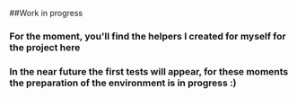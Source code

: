 ##Work in progress

### For the moment, you'll find the helpers I created for myself for the project here

### In the near future the first tests will appear, for these moments the preparation of the environment is in progress :)
